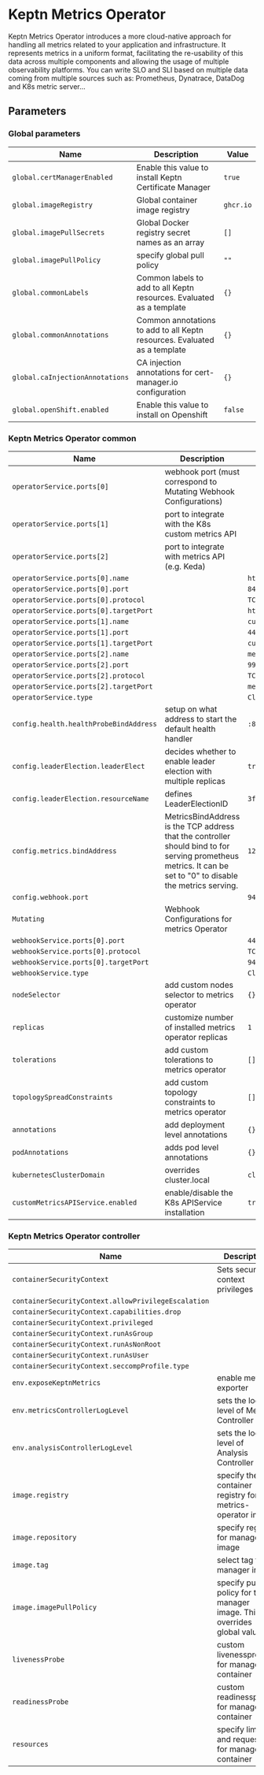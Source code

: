 # Keptn Metrics Operator

Keptn Metrics Operator introduces a more cloud-native approach for handling all metrics related to your application and
infrastructure.
It represents metrics in a uniform format, facilitating the re-usability of this data across multiple components
and allowing the usage of multiple observability platforms.
You can write SLO and SLI based on multiple data coming from multiple sources such as:
Prometheus, Dynatrace, DataDog and K8s metric server...

<!-- markdownlint-disable MD012 -->

## Parameters

### Global parameters

| Name                            | Description                                                               | Value     |
| ------------------------------- | ------------------------------------------------------------------------- | --------- |
| `global.certManagerEnabled`     | Enable this value to install Keptn Certificate Manager                    | `true`    |
| `global.imageRegistry`          | Global container image registry                                           | `ghcr.io` |
| `global.imagePullSecrets`       | Global Docker registry secret names as an array                           | `[]`      |
| `global.imagePullPolicy`        | specify global pull policy                                                | `""`      |
| `global.commonLabels`           | Common labels to add to all Keptn resources. Evaluated as a template      | `{}`      |
| `global.commonAnnotations`      | Common annotations to add to all Keptn resources. Evaluated as a template | `{}`      |
| `global.caInjectionAnnotations` | CA injection annotations for cert-manager.io configuration                | `{}`      |
| `global.openShift.enabled`      | Enable this value to install on Openshift                                 | `false`   |

### Keptn Metrics Operator common

| Name                                   | Description                                                                                                                                                   | Value               |
| -------------------------------------- | ------------------------------------------------------------------------------------------------------------------------------------------------------------- | ------------------- |
| `operatorService.ports[0]`             | webhook port (must correspond to Mutating Webhook Configurations)                                                                                             |                     |
| `operatorService.ports[1]`             | port to integrate with the K8s custom metrics API                                                                                                             |                     |
| `operatorService.ports[2]`             | port to integrate with metrics API (e.g. Keda)                                                                                                                |                     |
| `operatorService.ports[0].name`        |                                                                                                                                                               | `https`             |
| `operatorService.ports[0].port`        |                                                                                                                                                               | `8443`              |
| `operatorService.ports[0].protocol`    |                                                                                                                                                               | `TCP`               |
| `operatorService.ports[0].targetPort`  |                                                                                                                                                               | `https`             |
| `operatorService.ports[1].name`        |                                                                                                                                                               | `custom-metrics`    |
| `operatorService.ports[1].port`        |                                                                                                                                                               | `443`               |
| `operatorService.ports[1].targetPort`  |                                                                                                                                                               | `custom-metrics`    |
| `operatorService.ports[2].name`        |                                                                                                                                                               | `metrics`           |
| `operatorService.ports[2].port`        |                                                                                                                                                               | `9999`              |
| `operatorService.ports[2].protocol`    |                                                                                                                                                               | `TCP`               |
| `operatorService.ports[2].targetPort`  |                                                                                                                                                               | `metrics`           |
| `operatorService.type`                 |                                                                                                                                                               | `ClusterIP`         |
| `config.health.healthProbeBindAddress` | setup on what address to start the default health handler                                                                                                     | `:8081`             |
| `config.leaderElection.leaderElect`    | decides whether to enable leader election with multiple replicas                                                                                              | `true`              |
| `config.leaderElection.resourceName`   | defines LeaderElectionID                                                                                                                                      | `3f8532ca.keptn.sh` |
| `config.metrics.bindAddress`           | MetricsBindAddress is the TCP address that the controller should bind to for serving prometheus metrics. It can be set to "0" to disable the metrics serving. | `127.0.0.1:8080`    |
| `config.webhook.port`                  |                                                                                                                                                               | `9443`              |
| `Mutating`                             | Webhook Configurations for metrics Operator                                                                                                                   |                     |
| `webhookService.ports[0].port`         |                                                                                                                                                               | `443`               |
| `webhookService.ports[0].protocol`     |                                                                                                                                                               | `TCP`               |
| `webhookService.ports[0].targetPort`   |                                                                                                                                                               | `9443`              |
| `webhookService.type`                  |                                                                                                                                                               | `ClusterIP`         |
| `nodeSelector`                         | add custom nodes selector to metrics operator                                                                                                                 | `{}`                |
| `replicas`                             | customize number of installed metrics operator replicas                                                                                                       | `1`                 |
| `tolerations`                          | add custom tolerations to metrics operator                                                                                                                    | `[]`                |
| `topologySpreadConstraints`            | add custom topology constraints to metrics operator                                                                                                           | `[]`                |
| `annotations`                          | add deployment level annotations                                                                                                                              | `{}`                |
| `podAnnotations`                       | adds pod level annotations                                                                                                                                    | `{}`                |
| `kubernetesClusterDomain`              | overrides cluster.local                                                                                                                                       | `cluster.local`     |
| `customMetricsAPIService.enabled`      | enable/disable the K8s APIService installation                                                                                                                | `true`              |

### Keptn Metrics Operator controller

| Name                                                | Description                                                             | Value                    |
| --------------------------------------------------- | ----------------------------------------------------------------------- | ------------------------ |
| `containerSecurityContext`                          | Sets security context privileges                                        |                          |
| `containerSecurityContext.allowPrivilegeEscalation` |                                                                         | `false`                  |
| `containerSecurityContext.capabilities.drop`        |                                                                         | `["ALL"]`                |
| `containerSecurityContext.privileged`               |                                                                         | `false`                  |
| `containerSecurityContext.runAsGroup`               |                                                                         | `65532`                  |
| `containerSecurityContext.runAsNonRoot`             |                                                                         | `true`                   |
| `containerSecurityContext.runAsUser`                |                                                                         | `65532`                  |
| `containerSecurityContext.seccompProfile.type`      |                                                                         | `RuntimeDefault`         |
| `env.exposeKeptnMetrics`                            | enable metrics exporter                                                 | `true`                   |
| `env.metricsControllerLogLevel`                     | sets the log level of Metrics Controller                                | `0`                      |
| `env.analysisControllerLogLevel`                    | sets the log level of Analysis Controller                               | `0`                      |
| `image.registry`                                    | specify the container registry for the metrics-operator image           | `""`                     |
| `image.repository`                                  | specify registry for manager image                                      | `keptn/metrics-operator` |
| `image.tag`                                         | select tag for manager image                                            | `v1.0.0`                 |
| `image.imagePullPolicy`                             | specify pull policy for the manager image. This overrides global values | `""`                     |
| `livenessProbe`                                     | custom livenessprobe for manager container                              |                          |
| `readinessProbe`                                    | custom readinessprobe for manager container                             |                          |
| `resources`                                         | specify limits and requests for manager container                       |                          |
